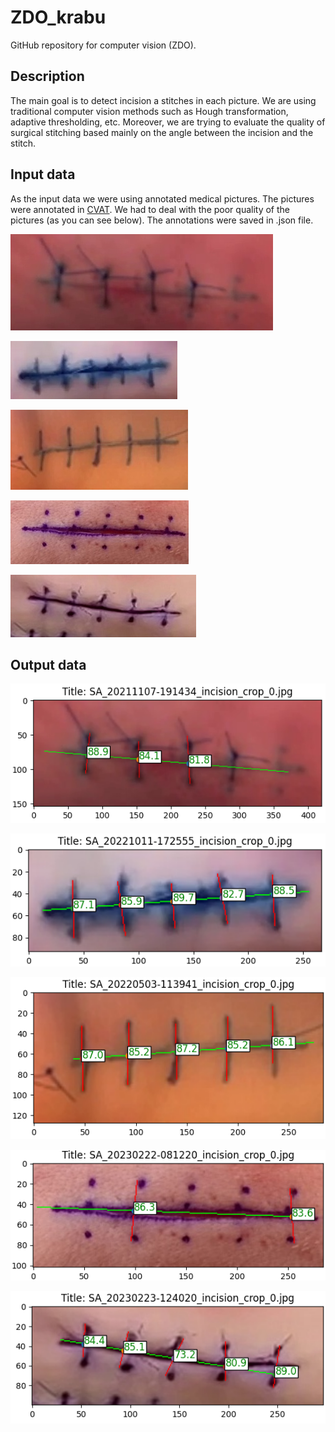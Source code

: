 # ZDO_krabu
GitHub repository for computer vision (ZDO). 

## Description
The main goal is to detect incision a stitches in each picture. 
We are using traditional computer vision methods such as Hough transformation, 
adaptive thresholding, etc. Moreover, we are trying to evaluate the quality of surgical
stitching based mainly on the angle between the incision and the stitch. 

## Input data
As the input data we were using annotated medical pictures. The pictures were
annotated in [CVAT](https://www.cvat.ai/). We had to deal with the poor quality of the pictures (as you can see below).
The annotations were saved in .json file.

![alt text](https://github.com/BerassHaggy/ZDO_krabu/blob/main/graphics/SA_20211107-191434_incision_crop_0.jpg)

![alt text](https://github.com/BerassHaggy/ZDO_krabu/blob/main/graphics/SA_20221011-172555_incision_crop_0.jpg)

![alt text](https://github.com/BerassHaggy/ZDO_krabu/blob/main/graphics/SA_20220503-113941_incision_crop_0.jpg)

![alt text](https://github.com/BerassHaggy/ZDO_krabu/blob/main/graphics/SA_20230222-081220_incision_crop_0.jpg)

![alt text](https://github.com/BerassHaggy/ZDO_krabu/blob/main/graphics/SA_20230223-124020_incision_crop_0.jpg)

## Output data
![alt text](https://github.com/BerassHaggy/ZDO_krabu/blob/main/graphics/fin1.png)

![alt text](https://github.com/BerassHaggy/ZDO_krabu/blob/main/graphics/fin2.png)

![alt text](https://github.com/BerassHaggy/ZDO_krabu/blob/main/graphics/fin3.png)

![alt text](https://github.com/BerassHaggy/ZDO_krabu/blob/main/graphics/fin4.png)

![alt text](https://github.com/BerassHaggy/ZDO_krabu/blob/main/graphics/fin5.png)


